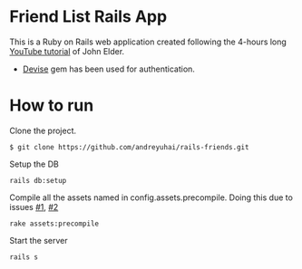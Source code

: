 # Friend List Rails App

This is a Ruby on Rails web application created following the 4-hours long [YouTube tutorial](https://www.youtube.com/watch?v=fmyvWz5TUWg&ab_channel=freeCodeCamp.org) of John Elder.

- [Devise](https://github.com/heartcombo/devise) gem has been used for authentication.

# How to run

Clone the project.
```
$ git clone https://github.com/andreyuhai/rails-friends.git
```

Setup the DB
```
rails db:setup
```

Compile all the assets named in config.assets.precompile. Doing this due to issues [#1](https://stackoverflow.com/questions/58506351/webpacker-throws-application-css-not-found-in-manifest-json-in-rails-6-applica), [#2](https://github.com/rails/webpacker/issues/2071)
```
rake assets:precompile
```

Start the server
```
rails s
```
